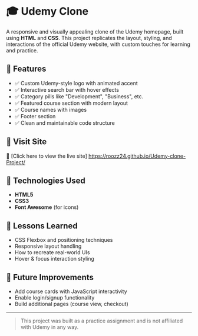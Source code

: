 # 🎓 Udemy Clone

A responsive and visually appealing clone of the Udemy homepage, built using **HTML** and **CSS**. This project replicates the layout, styling, and interactions of the official Udemy website, with custom touches for learning and practice.

## 🌟 Features

- ✅ Custom Udemy-style logo with animated accent
- ✅ Interactive search bar with hover effects
- ✅ Category pills like "Development", "Business", etc.
- ✅ Featured course section with modern layout
- ✅ Course names with images
- ✅ Footer section
- ✅ Clean and maintainable code structure

## 🚀 Visit Site

🔗 [Click here to view the live site] https://roozz24.github.io/Udemy-clone-Project/

## 📁 Technologies Used

- **HTML5**
- **CSS3**
- **Font Awesome** (for icons)


## 🧠 Lessons Learned

- CSS Flexbox and positioning techniques
- Responsive layout handling
- How to recreate real-world UIs
- Hover & focus interaction styling

## 📌 Future Improvements

- Add course cards with JavaScript interactivity
- Enable login/signup functionality
- Build additional pages (course view, checkout)

---

> This project was built as a practice assignment and is not affiliated with Udemy in any way.
